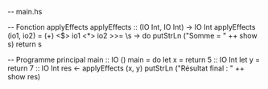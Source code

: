-- main.hs

-- Fonction applyEffects
applyEffects :: (IO Int, IO Int) -> IO Int
applyEffects (io1, io2) =
    (+) <$> io1 <*> io2 >>= \s -> do
        putStrLn ("Somme = " ++ show s)
        return s

-- Programme principal
main :: IO ()
main = do
    let x = return 5 :: IO Int
    let y = return 7 :: IO Int
    res <- applyEffects (x, y)
    putStrLn ("Résultat final : " ++ show res)


